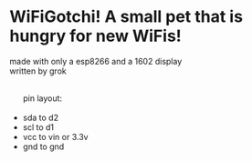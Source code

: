# WiFiGotchi! A small pet that is hungry for new WiFis!
made with only a esp8266 and a 1602 display <br>
written by grok<br><br>
<ul>pin layout:<br><br>
<li>sda to d2</li>
<li>scl to d1</li>
<li>vcc to vin or  3.3v</li>
<li>gnd to gnd</li>
</ul>
